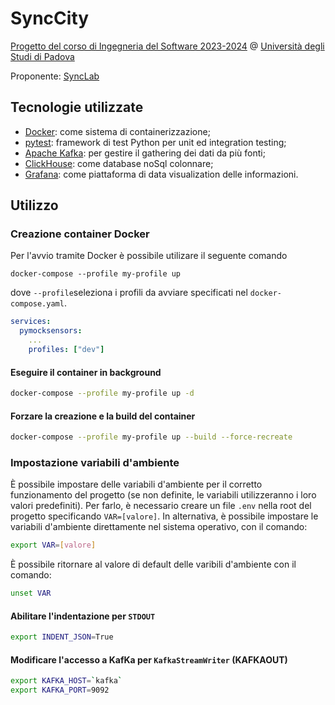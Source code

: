 # SyncCity

[Progetto del corso di Ingegneria del Software 2023-2024](https://didattica.unipd.it/off/2021/LT/SC/SC1167/000ZZ/SC01103936/N0) @ [Università degli Studi di Padova](https://www.unipd.it)

Proponente: [SyncLab](https://www.synclab.it/home)

## Tecnologie utilizzate
- [Docker](https://www.docker.com): come sistema di containerizzazione;
- [pytest](https://docs.pytest.org/en/8.0.x/): framework di test Python per unit ed integration testing;
- [Apache Kafka](https://kafka.apache.org): per gestire il gathering dei dati da più fonti;
- [ClickHouse](https://clickhouse.com): come database noSql colonnare;
- [Grafana](https://grafana.com): come piattaforma di data visualization delle informazioni. 

## Utilizzo

### Creazione container Docker 
Per l'avvio tramite Docker è possibile utilizare il seguente comando 

`docker-compose --profile my-profile up` 

dove 
`--profile`seleziona i profili da avviare specificati nel `docker-compose.yaml`.
```yml
services:
  pymocksensors:
    ...
    profiles: ["dev"]

```
#### Eseguire il container in background
```bash
docker-compose --profile my-profile up -d
```
#### Forzare la creazione e la build del container
```bash
docker-compose --profile my-profile up --build --force-recreate
```
### Impostazione variabili d'ambiente
È possibile impostare delle variabili d'ambiente per il corretto funzionamento del progetto (se non definite, le variabili utilizzeranno i loro valori predefiniti). Per farlo, è necessario creare un file `.env` nella root del progetto specificando `VAR=[valore]`.
In alternativa, è possibile impostare le variabili d'ambiente direttamente nel sistema operativo, con il comando:
```bash
export VAR=[valore]
```
È possibile ritornare al valore di default delle varibili d'ambiente con il comando:
```bash
unset VAR
```
#### Abilitare l'indentazione per `STDOUT`
```bash
export INDENT_JSON=True
```
#### Modificare l'accesso a KafKa per  `KafkaStreamWriter` (KAFKAOUT)
```bash
export KAFKA_HOST=`kafka`
export KAFKA_PORT=9092
```
